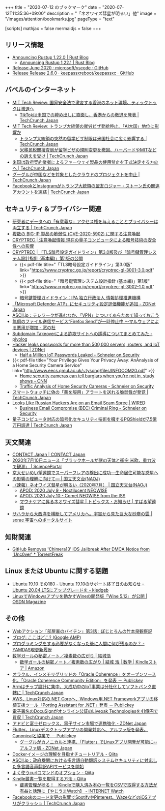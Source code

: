 +++
title = "2020-07-12 のブックマーク"
date =  "2020-07-12T11:35:36+09:00"
description = "「ネオワイズ彗星が明るい」他"
image = "/images/attention/bookmarks.jpg"
pageType = "text"

[scripts]
  mathjax = false
  mermaidjs = false
+++

## リリース情報

- [Announcing Rustup 1.22.0 | Rust Blog](https://blog.rust-lang.org/2020/07/06/Rustup-1.22.0.html)
    - [Announcing Rustup 1.22.1 | Rust Blog](https://blog.rust-lang.org/2020/07/08/Rustup-1.22.1.html)
- [Release June 2020 · microsoft/vscode · GitHub](https://github.com/microsoft/vscode/releases/tag/1.47.0)
- [Release Release 2.6.0 · keepassxreboot/keepassxc · GitHub](https://github.com/keepassxreboot/keepassxc/releases/tag/2.6.0)

## バベルのインターネット

- [MIT Tech Review: 国家安全法で激変する香港のネット環境、ティックトックは撤退へ](https://www.technologyreview.jp/s/211778/the-internet-is-changing-drastically-for-hong-kongs-citizens/)
    - [TikTokは米国での締め出しに直面し、香港からの撤退を発表  |  TechCrunch Japan](https://jp.techcrunch.com/2020/07/07/2020-07-06-tiktok-us-ban-hong-kong-exit/)
- [MIT Tech Review: トランプ大統領の就労ビザ発給停止、「AI大国」地位に影響か](https://www.technologyreview.jp/s/210739/trumps-freeze-on-new-visas-could-threaten-us-dominance-in-ai/)
    - [トランプ大統領の突然の留学ビザ制限は米国社会に広く影響する  |  TechCrunch Japan](https://jp.techcrunch.com/2020/07/10/2020-07-08-trump-student-visa-silicon-valley/)
    - [米移民税関捜査局が留学ビザの規則変更を撤回、ハーバードやMITなどの訴えを受け  |  TechCrunch Japan](https://jp.techcrunch.com/2020/07/15/x2020-07-14-harvard-mit-sue-ice-student-visas-rule/)
- [米国は政府契約業者によるファーウェイ製品の使用禁止を正式決定する方向へ  |  TechCrunch Japan](https://jp.techcrunch.com/2020/07/11/2020-07-09-u-s-government-may-finalize-ban-on-federal-contractors-using-equipment-from-huawei-this-week/)
- [グーグルが中国などを対象としたクラウドのプロジェクトを中止  |  TechCrunch Japan](https://jp.techcrunch.com/2020/07/10/2020-07-08-google-reportedly-cancelled-a-cloud-project-meant-for-countries-including-china/)
- [FacebookとInstagramがトランプ大統領の盟友ロジャー・ストーン氏の関連アカウントを凍結  |  TechCrunch Japan](https://jp.techcrunch.com/2020/07/09/2020-07-08-facebook-roger-stone-fake-account-network/)

## セキュリティ＆プライバシー関連

- [研究者にデータへの「有意義な」アクセス権を与えることとプライバシーは両立する  |  TechCrunch Japan](https://jp.techcrunch.com/2020/07/05/2020-06-25-privacy-not-a-blocker-for-meaningful-research-access-to-platform-data-says-report/)
- [複数の BIG-IP 製品の脆弱性 (CVE-2020-5902) に関する注意喚起](https://www.jpcert.or.jp/at/2020/at200028.html)
- [CRYPTREC | 注意喚起情報 現在の量子コンピュータによる暗号技術の安全性への影響](https://www.cryptrec.go.jp/topics/cryptrec-er-0001-2019.html)
- [CRYPTREC | 「TLS暗号設定ガイドライン」第3.0版及び「暗号鍵管理システム設計指針 (基本編)」第1版の公開](https://www.cryptrec.go.jp/topics/cryptrec_20200707_guldelines.html)
    - {{< pdf-file title="「TLS暗号設定ガイドライン」第3.0版" link="https://www.cryptrec.go.jp/report/cryptrec-gl-3001-3.0.pdf" >}}
    - {{< pdf-file title="「暗号鍵管理システム設計指針 (基本編)」第1版" link="https://www.cryptrec.go.jp/report/cryptrec-gl-3002-1.0.pdf" >}}
    - [暗号鍵管理ガイドライン：IPA 独立行政法人 情報処理推進機構](https://www.ipa.go.jp/security/vuln/ckms.html)
- [「Microsoft Defender ATP」にセキュリティ設定評価機能が追加 - ZDNet Japan](https://japan.zdnet.com/article/35156385/)
- [ASCII.jp：テレワークが進むなか、「VPN」についてあらためて知っておこう](https://ascii.jp/elem/000/004/018/4018778/)
- [無償のファイル送信サービス“Firefox Send”が一時停止中 ～マルウェアによる悪用が増加 - 窓の杜](https://forest.watch.impress.co.jp/docs/news/1264007.html)
- [Subdomain Takeoverによる詐欺サイトへの誘導についてまとめてみた - piyolog](https://piyolog.hatenadiary.jp/entry/2020/07/08/025056)
- [Hacker leaks passwords for more than 500,000 servers, routers, and IoT devices | ZDNet](https://www.zdnet.com/article/hacker-leaks-passwords-for-more-than-500000-servers-routers-and-iot-devices/)
    - [Half a Million IoT Passwords Leaked - Schneier on Security](https://www.schneier.com/blog/archives/2020/07/half_a_million.html)
- {{< pdf-file title="Your Privilege Gives Your Privacy Away: AnAnalysis of a Home Security Camera Service" link="http://www.eecs.qmul.ac.uk/~tysong/files/INFOCOM20.pdf" >}}
    - [Home security cameras can tell burglars when you're not in, study shows - CNN](https://edition.cnn.com/2020/07/06/tech/home-security-cameras-risks-scli-intl-scn/index.html)
    - [Traffic Analysis of Home Security Cameras - Schneier on Security](https://www.schneier.com/blog/archives/2020/07/traffic_analysi_1.html)
- [スマートウォッチに偽の「薬を服用」アラートを送れる脆弱性が発覚  |  TechCrunch Japan](https://jp.techcrunch.com/2020/07/10/2020-07-09-smartwatch-hack-spoofed-alerts/)
- [Looks Like Russian Hackers Are on an Email Scam Spree | WIRED](https://www.wired.com/story/russian-hackers-email-scams/)
    - [Business Email Compromise (BEC) Criminal Ring - Schneier on Security](https://www.schneier.com/blog/archives/2020/07/business_email_.html)
- [量子コンピュータ対応の暗号化セキュリティ技術を擁するPQShieldが7.5億万円調達  |  TechCrunch Japan](https://jp.techcrunch.com/2020/07/09/2020-07-08-pqshield-raises-7m-for-quantum-ready-cryptographic-security-solutions/)

## 天文関連

- [CONTACT Japan | CONTACT Japan](https://lazydog.sakura.ne.jp/cj/)
- [2020年7月10日ニュース「ブラックホールが謎の天体と衝突 米欧、重力波で観測」 | SciencePortal](https://scienceportal.jst.go.jp/news/newsflash_review/newsflash/2020/07/20200710_01.html)
- [京大せいめい望遠鏡でスーパーフレアの検出に成功―生命居住可能な惑星への影響の理解に向けて― | 国立天文台(NAOJ)](https://www.nao.ac.jp/news/science/2020/20200710-okayama.html)
- [（速報）ネオワイズ彗星が明るい（2020年7月） | 国立天文台(NAOJ)](https://www.nao.ac.jp/astro/sky/2020/07-topics05.html)
    - [APOD: 2020 July 9 - Noctilucent NEOWISE](https://apod.nasa.gov/apod/ap200709.html)
    - [APOD: 2020 July 10 - Comet NEOWISE from the ISS](https://apod.nasa.gov/apod/ap200710.html)
    - [マウナケアに昇るネオワイズ彗星 | トピックス・お知らせ | すばる望遠鏡](https://subarutelescope.org/jp/news/topics/2020/07/08/2870.html)
- [サハラから大西洋を横断してアメリカへ。宇宙から見た巨大な砂塵の雲 | sorae 宇宙へのポータルサイト](https://sorae.info/space/20200711-saharan-air-layer.html)

## 知財関連

- [GitHub Removes 'Chimera13' iOS Jailbreak After DMCA Notice from 'Unc0ver' * TorrentFreak](https://torrentfreak.com/github-removes-chimera13-ios-jailbreak-after-dmca-notice-from-unc0ver-200708/)

## Linux または Ubuntu に関する話題

- [Ubuntu 19.10 その180 - Ubuntu 19.10のサポート終了日のお知らせ・Ubuntu 20.04 LTSにアップグレードを - kledgeb](https://kledgeb.blogspot.com/2020/07/ubuntu-1910-180-ubuntu-1910ubuntu-2004.html)
- [LinuxでWindowsアプリを動かすWineの開発版「Wine 5.12」が公開 | OSDN Magazine](https://mag.osdn.jp/20/07/07/120300)

## その他

- [Webアクション「部屋裏のバイテン」第3話 : ぽじとろんの竹本泉観察記](https://positron.exblog.jp/31257770/)
- [ブログ: ここはどこ? (Google AMP)](https://okuranagaimo.blogspot.com/2020/07/google-amp.html)
- [プログラミングをする必要がなくなった後に人間に何が残るのか？ - YAMDAS現更新履歴](https://yamdas.hatenablog.com/entry/20200706/the-world-with-no-programming)
- [数学ガールの秘密ノート／複素数の広がり | 結城浩](https://note13.hyuki.net/)
    - [数学ガールの秘密ノート／複素数の広がり | 結城 浩 | 数学 | Kindleストア | Amazon](https://www.amazon.co.jp/dp/B08CDHYFFF?tag=baldandersinf-22&linkCode=ogi&th=1&psc=1)
- [オラクル、インメモリグリッドの「Oracle Coherence」をオープンソース化。「Oracle Coherence Community Edition」を発表 － Publickey](https://www.publickey1.jp/blog/20/oracle_coherenceoracle_coherence_community_edition.html)
- [Armはチップ設計に集中、大成功中のIoT事業は分社化してソフトバンク直轄に  |  TechCrunch Japan](https://jp.techcrunch.com/2020/07/08/2020-07-07-arm-plans-to-spin-off-iot-businesses-under-softbank-banner-as-it-focuses-on-core-chip-design-business/)
- [AWS、Linux対応の.NET Coreへ、Windows用.NET Frameworkアプリの移植支援ツール「Porting Assistant for .NET」発表 － Publickey](https://www.publickey1.jp/blog/20/awslinuxnet_corewindowsnet_frameworkporting_assistant_for_net.html)
- [電子署名のDocuSignがオンライン公証のLiveoak Technologiesを41億円で買収  |  TechCrunch Japan](https://jp.techcrunch.com/2020/07/09/2020-07-07-docusign-acquires-liveoak-technologies-for-38m-for-online-notarization/)
- [アドビと富士ゼロックス、電⼦サイン市場で連携強化 - ZDNet Japan](https://japan.zdnet.com/article/35156542/)
- [Flutter、Linuxデスクトップアプリの開発対応へ、アルファ版を発表。Canonicalと協業で － Publickey](https://www.publickey1.jp/blog/20/flutterlinuxcanonical.html)
    - [グーグルがカノニカルと連携、「Flutter」でLinuxアプリ開発が可能に--アルファ版 - ZDNet Japan](https://japan.zdnet.com/article/35156519/)
- [Dockerイメージの理解を目指すチュートリアル - Qiita](https://qiita.com/zembutsu/items/24558f9d0d254e33088f)
- [ASCII.jp：政府機関における多言語自動翻訳システムセキュリティに対応した多言語音声翻訳APIサービスを開始](https://ascii.jp/elem/000/004/019/4019327/)
- [よく使うcurlコマンドのオプション - Qiita](https://qiita.com/ryuichi1208/items/e4e1b27ff7d54a66dcd9)
- [Kindle蔵書一覧を取得する方法 - Qiita](https://qiita.com/taka_hira/items/8a9181c0733de2c9f8ee)
    - [蔵書管理が捗る！　Kindleで購入済み本の一覧をCSVで取得する方法が有益と話題に【やじうまWatch】 - INTERNET Watch](https://internet.watch.impress.co.jp/docs/yajiuma/1264534.html)
- [Facebookのコード変更の影響でSpotifyやPinterest、WazeなどのiOSアプリがクラッシュ  |  TechCrunch Japan](https://jp.techcrunch.com/2020/07/11/2020-07-10-facebook-code-change-caused-outage-for-spotify-pinterest-and-waze-apps/)

